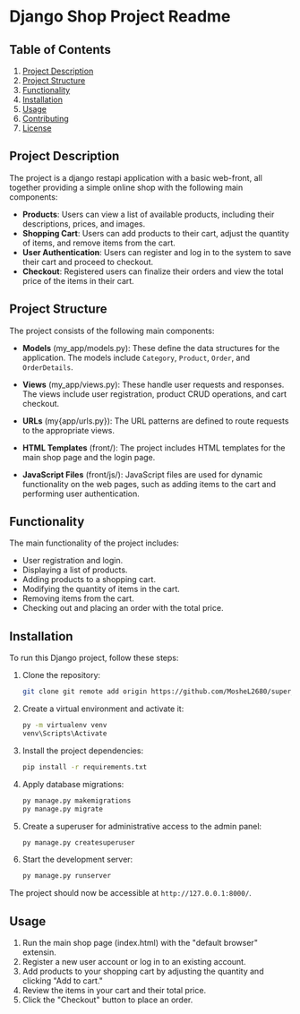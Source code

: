 # Django Shop Project Readme

## Table of Contents

1. [Project Description](#project-description)
2. [Project Structure](#project-structure)
3. [Functionality](#functionality)
4. [Installation](#installation)
5. [Usage](#usage)
6. [Contributing](#contributing)
7. [License](#license)

## Project Description

The project is a django restapi application with a basic web-front, all together providing a simple online shop with the following main components:
- **Products**: Users can view a list of available products, including their descriptions, prices, and images.
- **Shopping Cart**: Users can add products to their cart, adjust the quantity of items, and remove items from the cart.
- **User Authentication**: Users can register and log in to the system to save their cart and proceed to checkout.
- **Checkout**: Registered users can finalize their orders and view the total price of the items in their cart.

## Project Structure

The project consists of the following main components:

- **Models** (my_app/models.py): These define the data structures for the application. The models include `Category`, `Product`, `Order`, and `OrderDetails`.

- **Views** (my_app/views.py): These handle user requests and responses. The views include user registration, product CRUD operations, and cart checkout.

- **URLs** (my{app/urls.py}): The URL patterns are defined to route requests to the appropriate views.

- **HTML Templates** (front/): The project includes HTML templates for the main shop page and the login page.

- **JavaScript Files** (front/js/): JavaScript files are used for dynamic functionality on the web pages, such as adding items to the cart and performing user authentication.

## Functionality

The main functionality of the project includes:
- User registration and login.
- Displaying a list of products.
- Adding products to a shopping cart.
- Modifying the quantity of items in the cart.
- Removing items from the cart.
- Checking out and placing an order with the total price.

## Installation

To run this Django project, follow these steps:

1. Clone the repository:
    ```bash
    git clone git remote add origin https://github.com/MosheL2680/super_django.git
   
2. Create a virtual environment and activate it:
    ```bash 
    py -m virtualenv venv
    venv\Scripts\Activate
   
3. Install the project dependencies:
    ```bash
    pip install -r requirements.txt
   
4. Apply database migrations:
    ```bash
    py manage.py makemigrations
    py manage.py migrate
   
5. Create a superuser for administrative access to the admin panel:
    ```bash
    py manage.py createsuperuser
   
6. Start the development server:
    ```bash
    py manage.py runserver

The project should now be accessible at `http://127.0.0.1:8000/`.

## Usage

1. Run the main shop page (index.html) with the "default browser" extensin.
2. Register a new user account or log in to an existing account.
3. Add products to your shopping cart by adjusting the quantity and clicking "Add to cart."
4. Review the items in your cart and their total price.
5. Click the "Checkout" button to place an order.


